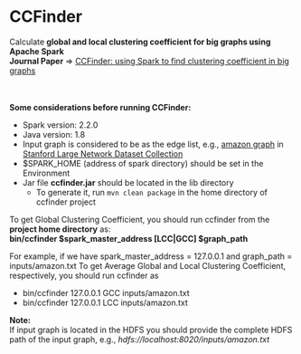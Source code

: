 <H1>CCFinder</H1>
Calculate <b>global and local clustering coefficient for big graphs using Apache Spark</b> <br>
<b>Journal Paper</b> => <a href="https://link.springer.com/epdf/10.1007/s11227-017-2040-8?author_access_token=TW4a-7JzCf89bJoDZUNMSve4RwlQNchNByi7wbcMAY6ErF9saB9cMGINzlgrVkntVxlqO8jdZ0Nkgfb_taNvC-uz--I-uXUcYtI5bthNGSzV4E1WR7_7fyLlnmRcm7A-5BhDs9qIpIcoUKMsiODygw%3D%3D">CCFinder: using Spark to find clustering coefficient in big graphs</a>

<br>
<br>
<br>

<b>Some considerations before running CCFinder:</b> <br>
 - Spark version: 2.2.0
 - Java version: 1.8
 - Input graph is considered to be as the edge list, e.g.,
 <a href="http://snap.stanford.edu/data/bigdata/communities/com-amazon.ungraph.txt.gz">amazon graph</a> 
 in <a href="http://snap.stanford.edu/data/index.html">Stanford Large Network Dataset Collection</a>
 - $SPARK_HOME (address of spark directory) should be set in the Environment
 - Jar file <b>ccfinder.jar</b> should be located in the lib directory
   - To generate it, run `mvn clean package` in the home directory of ccfinder project


To get Global Clustering Coefficient, you should run ccfinder from the <b>project home directory</b> as: <br>
<b>bin/ccfinder $spark_master_address [LCC|GCC] $graph_path</b>

For example, if we have spark_master_address = 127.0.0.1 and graph_path = inputs/amazon.txt
To get Average Global and Local Clustering Coefficient, respectively, you should run ccfinder as <br>
  - bin/ccfinder 127.0.0.1 GCC inputs/amazon.txt
  - bin/ccfinder 127.0.0.1 LCC inputs/amazon.txt


<b>Note: </b><br>
If input graph is located in the HDFS you should provide the complete HDFS path of the input graph, e.g., <i>
hdfs://localhost:8020/inputs/amazon.txt </i>
